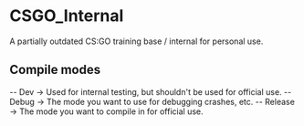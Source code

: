 # CSGO_Internal
A partially outdated CS:GO training base / internal for personal use.

## Compile modes
-- Dev -> Used for internal testing, but shouldn't be used for official use.
-- Debug -> The mode you want to use for debugging crashes, etc.
-- Release -> The mode you want to compile in for official use.
